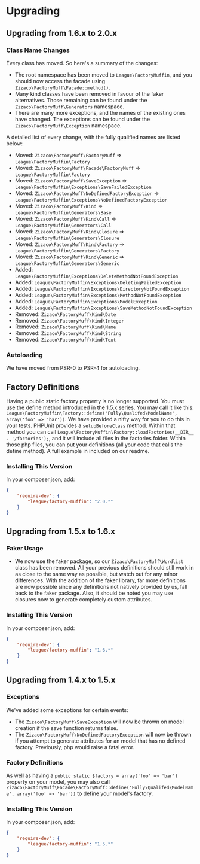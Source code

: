 Upgrading
=========


## Upgrading from 1.6.x to 2.0.x

### Class Name Changes

Every class has moved. So here's a summary of the changes:
* The root namespace has been moved to `League\FactoryMuffin`, and you should now access the facade using `Zizaco\FactoryMuff\Facade::method()`.
* Many kind classes have been removed in favour of the faker alternatives. Those remaining can be found under the `Zizaco\FactoryMuff\Generators` namespace.
* There are many more exceptions, and the names of the existing ones have changed. The exceptions can be found under the `Zizaco\FactoryMuff\Exception` namespace.

A detailed list of every change, with the fully qualified names are listed below:
* Moved: `Zizaco\FactoryMuff\FactoryMuff` => `League\FactoryMuffin\Factory`
* Moved: `Zizaco\FactoryMuff\Facade\FactoryMuff` => `League\FactoryMuffin\Factory`
* Moved: `Zizaco\FactoryMuff\SaveException` => `League\FactoryMuffin\Exceptions\SaveFailedException`
* Moved: `Zizaco\FactoryMuff\NoDefinedFactoryException` => `League\FactoryMuffin\Exceptions\NoDefinedFactoryException`
* Moved: `Zizaco\FactoryMuff\Kind` => `League\FactoryMuffin\Generators\Base`
* Moved: `Zizaco\FactoryMuff\Kind\Call` => `League\FactoryMuffin\Generators\Call`
* Moved: `Zizaco\FactoryMuff\Kind\Closure` => `League\FactoryMuffin\Generators\Closure`
* Moved: `Zizaco\FactoryMuff\Kind\Factory` => `League\FactoryMuffin\Generators\Factory`
* Moved: `Zizaco\FactoryMuff\Kind\Generic` => `League\FactoryMuffin\Generators\Generic`
* Added: `League\FactoryMuffin\Exceptions\DeleteMethodNotFoundException`
* Added: `League\FactoryMuffin\Exceptions\DeletingFailedException`
* Added: `League\FactoryMuffin\Exceptions\DirectoryNotFoundException`
* Added: `League\FactoryMuffin\Exceptions\MethodNotFoundException`
* Added: `League\FactoryMuffin\Exceptions\ModelException`
* Added: `League\FactoryMuffin\Exceptions\SaveMethodNotFoundException`
* Removed: `Zizaco\FactoryMuff\Kind\Date`
* Removed: `Zizaco\FactoryMuff\Kind\Integer`
* Removed: `Zizaco\FactoryMuff\Kind\Name`
* Removed: `Zizaco\FactoryMuff\Kind\String`
* Removed: `Zizaco\FactoryMuff\Kind\Text`

### Autoloading

We have moved from PSR-0 to PSR-4 for autoloading.

## Factory Definitions

Having a public static factory property is no longer supported. You must use the define method introduced in the 1.5.x series. You may call it like this: `League\FactoryMuffin\Factory::define('Fully\Qualifed\ModelName', array('foo' => 'bar'))`. We have provided a nifty way for you to do this in your tests. PHPUnit provides a `setupBeforeClass` method. Within that method you can call `League\FactoryMuffin\Factory::loadFactories(__DIR__ . '/factories');`, and it will include all files in the factories folder. Within those php files, you can put your definitions (all your code that calls the define method). A full example in included on our readme.

### Installing This Version

In your composer.json, add:

```json
{
    "require-dev": {
        "league/factory-muffin": "2.0.*"
    }
}
```


## Upgrading from 1.5.x to 1.6.x

### Faker Usage

* We now use the faker package, so our `Zizaco\FactoryMuff\Wordlist` class has been removed. All your previous definitions should still work in as close to the same way as possible, but watch out for any minor differences. With the addition of the faker library, far more definitions are now possible since any definitions not natively provided by us, fall back to the faker package. Also, it should be noted you may use closures now to generate completely custom attributes.

### Installing This Version

In your composer.json, add:

```json
{
    "require-dev": {
        "league/factory-muffin": "1.6.*"
    }
}
```


## Upgrading from 1.4.x to 1.5.x

### Exceptions

We've added some exceptions for certain events:
* The `Zizaco\FactoryMuff\SaveException` will now be thrown on model creation if the save function returns false.
* The `Zizaco\FactoryMuff\NoDefinedFactoryException` will now be thrown if you attempt to generate attributes for an model that has no defined factory. Previously, php would raise a fatal error.

### Factory Definitions

As well as having a `public static $factory = array('foo' => 'bar')` property on your model, you may also call `Zizaco\FactoryMuff\Facade\FactoryMuff::define('Fully\Qualifed\ModelName', array('foo' => 'bar'))` to define your model's factory.

### Installing This Version

In your composer.json, add:

```json
{
    "require-dev": {
        "league/factory-muffin": "1.5.*"
    }
}
```
